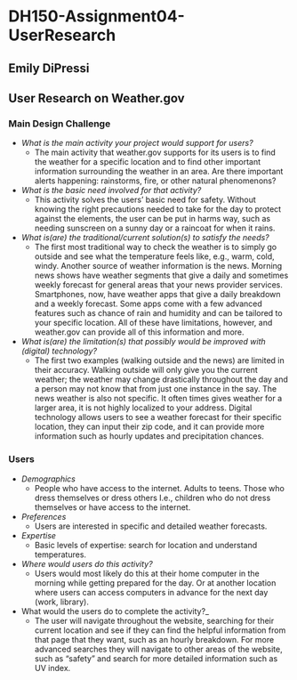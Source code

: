 # DH150-Assignment04-UserResearch

## Emily DiPressi 


## User Research on Weather.gov 
### Main Design Challenge 
* _What is the main activity your project would support for users?_
  * The main activity that weather.gov supports for its users is to find the weather for a specific location and to find other important information surrounding the weather in an area. Are there important alerts happening: rainstorms, fire, or other natural phenomenons?
* _What is the basic need involved for that activity?_
  * This activity solves the users’ basic need for safety. Without knowing the right precautions needed to take for the day to protect against the elements, the user can be put in harms way, such as needing sunscreen on a sunny day or a raincoat for when it rains.
* _What is(are) the traditional/current solution(s) to satisfy the needs?_
  * The first most traditional way to check the weather is to simply go outside and see what the temperature feels like, e.g., warm, cold, windy. Another source of weather information is the news. Morning news shows have weather segments that give a daily and sometimes weekly forecast for general areas that your news provider services. Smartphones, now, have weather apps that give a daily breakdown and a weekly forecast. Some apps come with a few advanced features such as chance of rain and humidity and can be tailored to your specific location. All of these have limitations, however, and weather.gov can provide all of this information and more.
* _What is(are) the limitation(s) that possibly would be improved with (digital) technology?_
  * The first two examples (walking outside and the news) are limited in their accuracy. Walking outside will only give you the current weather; the weather may change drastically throughout the day and a person may not know that from just one instance in the say. The news weather is also not specific. It often times gives weather for a larger area, it is not highly localized to your address. Digital technology allows users to see a weather forecast for their specific location, they can input their zip code, and it can provide more information such as hourly updates and precipitation chances.

### Users 
* _Demographics_
  * People who have access to the internet. Adults to teens. Those who dress themselves or dress others I.e., children who do not dress themselves or have access to the internet.
* _Preferences_
  * Users are interested in specific and detailed weather forecasts.
* _Expertise_
  * Basic levels of expertise: search for location and understand temperatures.
* _Where would users do this activity?_
  * Users would most likely do this at their home computer in the morning while getting prepared for the day. Or at another location where users can access computers in advance for the next day (work, library). 
* What would the users do to complete the activity?_
  * The user will navigate throughout the website, searching for their current location and see if they can find the helpful information from that page that they want, such as an hourly breakdown. For more advanced searches they will navigate to other areas of the website, such as “safety” and search for more detailed information such as UV index. 
